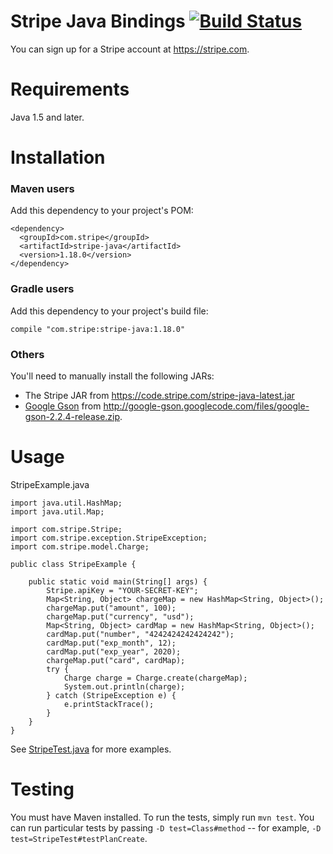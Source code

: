 # Stripe Java Bindings [![Build Status](https://travis-ci.org/stripe/stripe-java.svg?branch=master)](https://travis-ci.org/stripe/stripe-java)

You can sign up for a Stripe account at https://stripe.com.

Requirements
============

Java 1.5 and later.

Installation
============

### Maven users

Add this dependency to your project's POM:

    <dependency>
      <groupId>com.stripe</groupId>
      <artifactId>stripe-java</artifactId>
      <version>1.18.0</version>
    </dependency>
    
### Gradle users

Add this dependency to your project's build file:

    compile "com.stripe:stripe-java:1.18.0"

### Others

You'll need to manually install the following JARs:

* The Stripe JAR from https://code.stripe.com/stripe-java-latest.jar
* [Google Gson](http://code.google.com/p/google-gson/) from <http://google-gson.googlecode.com/files/google-gson-2.2.4-release.zip>.

Usage
=====

StripeExample.java

    import java.util.HashMap;
    import java.util.Map;

    import com.stripe.Stripe;
    import com.stripe.exception.StripeException;
    import com.stripe.model.Charge;

    public class StripeExample {

        public static void main(String[] args) {
            Stripe.apiKey = "YOUR-SECRET-KEY";
            Map<String, Object> chargeMap = new HashMap<String, Object>();
            chargeMap.put("amount", 100);
            chargeMap.put("currency", "usd");
            Map<String, Object> cardMap = new HashMap<String, Object>();
            cardMap.put("number", "4242424242424242");
            cardMap.put("exp_month", 12);
            cardMap.put("exp_year", 2020);
            chargeMap.put("card", cardMap);
            try {
                Charge charge = Charge.create(chargeMap);
                System.out.println(charge);
            } catch (StripeException e) {
                e.printStackTrace();
            }
        }
    }


See [StripeTest.java](https://github.com/stripe/stripe-java/blob/master/src/test/java/com/stripe/StripeTest.java) for more examples.

Testing
=======

You must have Maven installed. To run the tests, simply run `mvn test`. You can run particular tests by passing `-D test=Class#method` -- for example, `-D test=StripeTest#testPlanCreate`.
